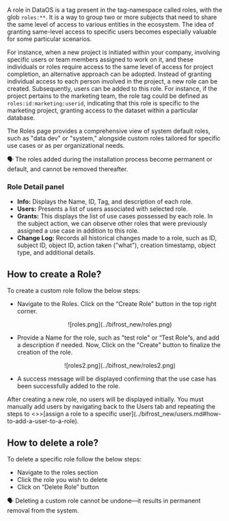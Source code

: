 
A role in DataOS is a tag present in the tag-namespace called roles, with the glob `roles:**`. It is a way to group two or more subjects that need to share the same level of access to various entities in the ecosystem. The idea of granting same-level access to specific users becomes especially valuable for some particular scenarios.

For instance, when a new project is initiated within your company, involving specific users or team members assigned to work on it, and these individuals or roles require access to the same level of access for project completion, an alternative approach can be adopted. Instead of granting individual access to each person involved in the project, a new role can be created. Subsequently, users can be added to this role. For instance, if the project pertains to the marketing team, the role tag could be defined as `roles:id:marketing:userid`, indicating that this role is specific to the marketing project, granting access to the dataset within a particular database.

The Roles page provides a comprehensive view of system default roles, such as "data dev" or "system," alongside custom roles tailored for specific use cases or as per organizational needs.

<aside class="callout">
🗣 The roles added during the installation process become permanent or default, and cannot be removed thereafter.
</aside>

### Role Detail panel

- **Info:** Displays the Name, ID, Tag, and description of each role.
- **Users:** Presents a list of users associated with selected role.
- **Grants:** This displays the list of use cases possessed by each role. In the subject action, we can observe other roles that were previously assigned a use case in addition to this role.
- **Change Log:** Records all historical changes made to a role, such as ID, subject ID, object ID, action taken ("what"), creation timestamp, object type, and additional details.

## How to create a Role?

To create a custom role follow the below steps:

- Navigate to the Roles. Click on the “Create Role” button in the top right corner.

  <center>![roles.png](../bifrost_new/roles.png)</center>

- Provide a Name for the role, such as "test role" or “Test Role”s, and add a description if needed. Now, Click on the "Create" button to finalize the creation of the role.

  <center>![roles2.png](../bifrost_new/roles2.png)</center>

- A success message will be displayed confirming that the use case has been successfully added to the role.

<aside class="callout">
After creating a new role, no users will be displayed initially. You must manually add users by navigating back to the Users tab and repeating the steps to <>>[assign a role to a specific user](../bifrost_new/users.md#how-to-add-a-user-to-a-role).
</aside>

## How to delete a role?

To delete a specific role follow the below steps:

- Navigate to the roles section
- Click the role you wish to delete 
- Click on “Delete Role” button 

<aside class="callout">
🗣 Deleting a custom role cannot be undone—it results in permanent removal from the system.
</aside>